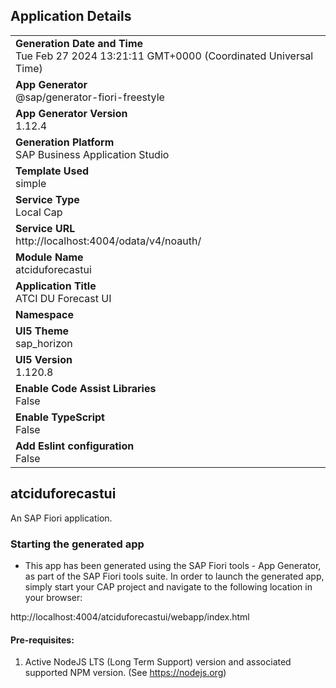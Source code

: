 ## Application Details
|               |
| ------------- |
|**Generation Date and Time**<br>Tue Feb 27 2024 13:21:11 GMT+0000 (Coordinated Universal Time)|
|**App Generator**<br>@sap/generator-fiori-freestyle|
|**App Generator Version**<br>1.12.4|
|**Generation Platform**<br>SAP Business Application Studio|
|**Template Used**<br>simple|
|**Service Type**<br>Local Cap|
|**Service URL**<br>http://localhost:4004/odata/v4/noauth/
|**Module Name**<br>atciduforecastui|
|**Application Title**<br>ATCI DU Forecast UI|
|**Namespace**<br>|
|**UI5 Theme**<br>sap_horizon|
|**UI5 Version**<br>1.120.8|
|**Enable Code Assist Libraries**<br>False|
|**Enable TypeScript**<br>False|
|**Add Eslint configuration**<br>False|

## atciduforecastui

An SAP Fiori application.

### Starting the generated app

-   This app has been generated using the SAP Fiori tools - App Generator, as part of the SAP Fiori tools suite.  In order to launch the generated app, simply start your CAP project and navigate to the following location in your browser:

http://localhost:4004/atciduforecastui/webapp/index.html

#### Pre-requisites:

1. Active NodeJS LTS (Long Term Support) version and associated supported NPM version.  (See https://nodejs.org)


